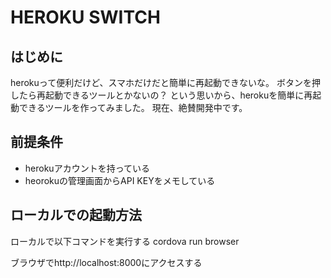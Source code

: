 # HEROKU SWITCH
## はじめに
herokuって便利だけど、スマホだけだと簡単に再起動できないな。
ボタンを押したら再起動できるツールとかないの？
という思いから、herokuを簡単に再起動できるツールを作ってみました。
現在、絶賛開発中です。

## 前提条件
* herokuアカウントを持っている
* heorokuの管理画面からAPI KEYをメモしている

## ローカルでの起動方法
ローカルで以下コマンドを実行する
    cordova run browser

ブラウザでhttp://localhost:8000にアクセスする